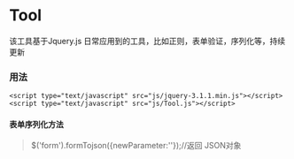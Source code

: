 # Tool
该工具基于Jquery.js
日常应用到的工具，比如正则，表单验证，序列化等，持续更新

### 用法
```
<script type="text/javascript" src="js/jquery-3.1.1.min.js"></script>
<script type="text/javascript" src="js/Tool.js"></script>
```

#### 表单序列化方法

>$('form').formTojson({newParameter:''});//返回 JSON对象

